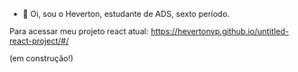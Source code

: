 - 👋 Oi, sou o Heverton, estudante de ADS, sexto período. 

Para acessar meu projeto react atual:  https://hevertonvp.github.io/untitled-react-project/#/

(em construção!) 
